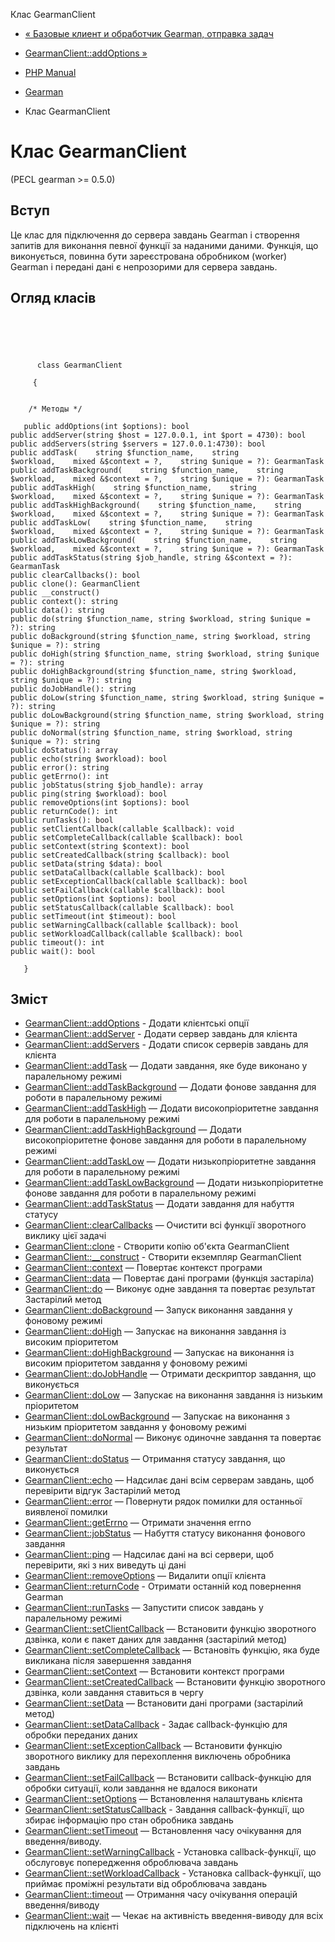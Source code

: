 Клас GearmanClient

-   [« Базовые клиент и обработчик Gearman, отправка задач](gearman.examples-reverse-task.html)
    
-   [GearmanClient::addOptions »](gearmanclient.addoptions.html)
    
-   [PHP Manual](index.html)
    
-   [Gearman](book.gearman.html)
    
-   Клас GearmanClient
    

# Клас GearmanClient

(PECL gearman >= 0.5.0)

## Вступ

Це клас для підключення до сервера завдань Gearman і створення запитів для виконання певної функції за наданими даними. Функція, що виконується, повинна бути зареєстрована обробником (worker) Gearman і передані дані є непрозорими для сервера завдань.

## Огляд класів

```classsynopsis



    
     
      class GearmanClient
     
     {


    /* Методы */
    
   public addOptions(int $options): bool
public addServer(string $host = 127.0.0.1, int $port = 4730): bool
public addServers(string $servers = 127.0.0.1:4730): bool
public addTask(    string $function_name,    string $workload,    mixed &$context = ?,    string $unique = ?): GearmanTask
public addTaskBackground(    string $function_name,    string $workload,    mixed &$context = ?,    string $unique = ?): GearmanTask
public addTaskHigh(    string $function_name,    string $workload,    mixed &$context = ?,    string $unique = ?): GearmanTask
public addTaskHighBackground(    string $function_name,    string $workload,    mixed &$context = ?,    string $unique = ?): GearmanTask
public addTaskLow(    string $function_name,    string $workload,    mixed &$context = ?,    string $unique = ?): GearmanTask
public addTaskLowBackground(    string $function_name,    string $workload,    mixed &$context = ?,    string $unique = ?): GearmanTask
public addTaskStatus(string $job_handle, string &$context = ?): GearmanTask
public clearCallbacks(): bool
public clone(): GearmanClient
public __construct()
public context(): string
public data(): string
public do(string $function_name, string $workload, string $unique = ?): string
public doBackground(string $function_name, string $workload, string $unique = ?): string
public doHigh(string $function_name, string $workload, string $unique = ?): string
public doHighBackground(string $function_name, string $workload, string $unique = ?): string
public doJobHandle(): string
public doLow(string $function_name, string $workload, string $unique = ?): string
public doLowBackground(string $function_name, string $workload, string $unique = ?): string
public doNormal(string $function_name, string $workload, string $unique = ?): string
public doStatus(): array
public echo(string $workload): bool
public error(): string
public getErrno(): int
public jobStatus(string $job_handle): array
public ping(string $workload): bool
public removeOptions(int $options): bool
public returnCode(): int
public runTasks(): bool
public setClientCallback(callable $callback): void
public setCompleteCallback(callable $callback): bool
public setContext(string $context): bool
public setCreatedCallback(string $callback): bool
public setData(string $data): bool
public setDataCallback(callable $callback): bool
public setExceptionCallback(callable $callback): bool
public setFailCallback(callable $callback): bool
public setOptions(int $options): bool
public setStatusCallback(callable $callback): bool
public setTimeout(int $timeout): bool
public setWarningCallback(callable $callback): bool
public setWorkloadCallback(callable $callback): bool
public timeout(): int
public wait(): bool

   }
```

## Зміст

-   [GearmanClient::addOptions](gearmanclient.addoptions.html) - Додати клієнтські опції
-   [GearmanClient::addServer](gearmanclient.addserver.html) - Додати сервер завдань для клієнта
-   [GearmanClient::addServers](gearmanclient.addservers.html) - Додати список серверів завдань для клієнта
-   [GearmanClient::addTask](gearmanclient.addtask.html) — Додати завдання, яке буде виконано у паралельному режимі
-   [GearmanClient::addTaskBackground](gearmanclient.addtaskbackground.html) — Додати фонове завдання для роботи в паралельному режимі
-   [GearmanClient::addTaskHigh](gearmanclient.addtaskhigh.html) — Додати високопріоритетне завдання для роботи в паралельному режимі
-   [GearmanClient::addTaskHighBackground](gearmanclient.addtaskhighbackground.html) — Додати високопріоритетне фонове завдання для роботи в паралельному режимі
-   [GearmanClient::addTaskLow](gearmanclient.addtasklow.html) — Додати низькопріоритетне завдання для роботи в паралельному режимі
-   [GearmanClient::addTaskLowBackground](gearmanclient.addtasklowbackground.html) — Додати низькопріоритетне фонове завдання для роботи в паралельному режимі
-   [GearmanClient::addTaskStatus](gearmanclient.addtaskstatus.html) — Додати завдання для набуття статусу
-   [GearmanClient::clearCallbacks](gearmanclient.clearcallbacks.html) — Очистити всі функції зворотного виклику цієї задачі
-   [GearmanClient::clone](gearmanclient.clone.html) - Створити копію об'єкта GearmanClient
-   [GearmanClient::\_\_construct](gearmanclient.construct.html) - Створити екземпляр GearmanClient
-   [GearmanClient::context](gearmanclient.context.html) — Повертає контекст програми
-   [GearmanClient::data](gearmanclient.data.html) — Повертає дані програми (функція застаріла)
-   [GearmanClient::do](gearmanclient.do.html) — Виконує одне завдання та повертає результат Застарілий метод
-   [GearmanClient::doBackground](gearmanclient.dobackground.html) — Запуск виконання завдання у фоновому режимі
-   [GearmanClient::doHigh](gearmanclient.dohigh.html) — Запускає на виконання завдання із високим пріоритетом
-   [GearmanClient::doHighBackground](gearmanclient.dohighbackground.html) — Запускає на виконання із високим пріоритетом завдання у фоновому режимі
-   [GearmanClient::doJobHandle](gearmanclient.dojobhandle.html) — Отримати дескриптор завдання, що виконується
-   [GearmanClient::doLow](gearmanclient.dolow.html) — Запускає на виконання завдання із низьким пріоритетом
-   [GearmanClient::doLowBackground](gearmanclient.dolowbackground.html) — Запускає на виконання з низьким пріоритетом завдання у фоновому режимі
-   [GearmanClient::doNormal](gearmanclient.donormal.html) — Виконує одиночне завдання та повертає результат
-   [GearmanClient::doStatus](gearmanclient.dostatus.html) — Отримання статусу завдання, що виконується
-   [GearmanClient::echo](gearmanclient.echo.html) — Надсилає дані всім серверам завдань, щоб перевірити відгук Застарілий метод
-   [GearmanClient::error](gearmanclient.error.html) — Повернути рядок помилки для останньої виявленої помилки
-   [GearmanClient::getErrno](gearmanclient.geterrno.html) — Отримати значення errno
-   [GearmanClient::jobStatus](gearmanclient.jobstatus.html) — Набуття статусу виконання фонового завдання
-   [GearmanClient::ping](gearmanclient.ping.html) — Надсилає дані на всі сервери, щоб перевірити, які з них виведуть ці дані
-   [GearmanClient::removeOptions](gearmanclient.removeoptions.html) — Видалити опції клієнта
-   [GearmanClient::returnCode](gearmanclient.returncode.html) - Отримати останній код повернення Gearman
-   [GearmanClient::runTasks](gearmanclient.runtasks.html) — Запустити список завдань у паралельному режимі
-   [GearmanClient::setClientCallback](gearmanclient.setclientcallback.html) — Встановити функцію зворотного дзвінка, коли є пакет даних для завдання (застарілий метод)
-   [GearmanClient::setCompleteCallback](gearmanclient.setcompletecallback.html) — Встановіть функцію, яка буде викликана після завершення завдання
-   [GearmanClient::setContext](gearmanclient.setcontext.html) — Встановити контекст програми
-   [GearmanClient::setCreatedCallback](gearmanclient.setcreatedcallback.html) — Встановити функцію зворотного дзвінка, коли завдання ставиться в чергу
-   [GearmanClient::setData](gearmanclient.setdata.html) — Встановити дані програми (застарілий метод)
-   [GearmanClient::setDataCallback](gearmanclient.setdatacallback.html) - Задає callback-функцію для обробки переданих даних
-   [GearmanClient::setExceptionCallback](gearmanclient.setexceptioncallback.html) — Встановити функцію зворотного виклику для перехоплення виключень обробника завдань
-   [GearmanClient::setFailCallback](gearmanclient.setfailcallback.html) — Встановити callback-функцію для обробки ситуації, коли завдання не вдалося виконати
-   [GearmanClient::setOptions](gearmanclient.setoptions.html) — Встановлення налаштувань клієнта
-   [GearmanClient::setStatusCallback](gearmanclient.setstatuscallback.html) - Завдання callback-функції, що збирає інформацію про стан обробника завдань
-   [GearmanClient::setTimeout](gearmanclient.settimeout.html) — Встановлення часу очікування для введення/виводу.
-   [GearmanClient::setWarningCallback](gearmanclient.setwarningcallback.html) - Установка callback-функції, що обслуговує попередження оброблювача завдань
-   [GearmanClient::setWorkloadCallback](gearmanclient.setworkloadcallback.html) - Установка callback-функції, що приймає проміжні результати від оброблювача завдань
-   [GearmanClient::timeout](gearmanclient.timeout.html) — Отримання часу очікування операцій введення/виводу
-   [GearmanClient::wait](gearmanclient.wait.html) — Чекає на активність введення-виводу для всіх підключень на клієнті